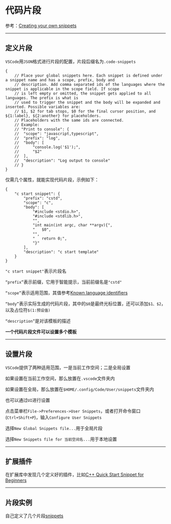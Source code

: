 # 代码片段

参考：[Creating your own snippets](https://code.visualstudio.com/docs/editor/userdefinedsnippets)

---

## 定义片段

`VSCode`用`JSON`格式进行片段的配置，片段后缀名为`.code-snippets`

    {
        // Place your global snippets here. Each snippet is defined under a snippet name and has a scope, prefix, body and 
        // description. Add comma separated ids of the languages where the snippet is applicable in the scope field. If scope 
        // is left empty or omitted, the snippet gets applied to all languages. The prefix is what is 
        // used to trigger the snippet and the body will be expanded and inserted. Possible variables are: 
        // $1, $2 for tab stops, $0 for the final cursor position, and ${1:label}, ${2:another} for placeholders. 
        // Placeholders with the same ids are connected.
        // Example:
        // "Print to console": {
        // 	"scope": "javascript,typescript",
        // 	"prefix": "log",
        // 	"body": [
        // 		"console.log('$1');",
        // 		"$2"
        // 	],
        // 	"description": "Log output to console"
        // }
    }

仅需几个属性，就能实现代码片段，示例如下：

    {
        "c start snippet": {
            "prefix": "cstd",
            "scope": "c",
            "body": [
                "#include <stdio.h>",
                "#include <stdlib.h>",
                "",
                "int main(int argc, char **argv){",
                "	$0",
                "",
                "	return 0;",
                "}"
            ],
            "description": "c start template"
        }
    }

`"c start snippet"`表示片段名

`“prefix”`表示前缀，它用于智能提示，当前前缀名是`"cstd"`

`“scope”`表示适用范围，其值参考[Known language identifiers](https://code.visualstudio.com/docs/languages/identifiers)

`“body”`表示实际生成的代码片段，其中的`$0`是最终光标位置，还可以添加`$1、$2`，以及占位符`$(1:预设值)`

`“description”`是对该模板的描述

**一个代码片段文件可以设置多个模板**

---

## 设置片段

`VSCode`提供了两种适用范围，一是当前工作空间；二是全局设置

如果设置在当前工作空间，那么放置在`.vscode`文件夹内

如果设置在全局，那么放置在`$HOME/.config/Code/User/snippets`文件夹内

也可以通过`UI`进行设置

点击菜单栏`File->Preferences->User Snippets`，或者打开命令窗口(`Ctrl+Shift+P`)，输入`Configure User Snippets`

选择`New Global Snippets file...`用于全局片段

选择`New Snippets file for 当前空间名...`用于本地设置

---

## 扩展插件

在扩展库中发现几个定义好的插件，比如[C++ Quick Start Snippet for Beginners](https://marketplace.visualstudio.com/items?itemName=yyxhx.cpp-quick-start-snippet-for-beginners)

---

## 片段实例

自己定义了几个片段[snippets](https://github.com/zjZSTU/vscode-guide/tree/master/snippets)